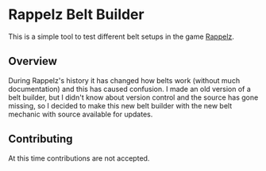 # Rappelz Belt Builder

This is a simple tool to test different belt setups in the game [Rappelz](http://en.rappelz.webzen.com).

## Overview

During Rappelz's history it has changed how belts work (without much documentation) and this has caused confusion. I made an old version of a belt builder, but I didn't know about version control and the source has gone missing, so I decided to make this new belt builder with the new belt mechanic with source available for updates.

## Contributing
At this time contributions are not accepted.